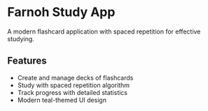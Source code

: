 # Farnoh Study App

A modern flashcard application with spaced repetition for effective studying.

## Features

- Create and manage decks of flashcards
- Study with spaced repetition algorithm
- Track progress with detailed statistics
- Modern teal-themed UI design
